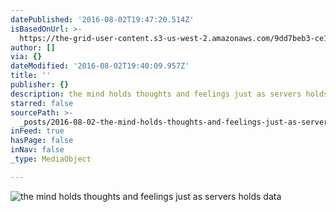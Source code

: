 ```yaml
---
datePublished: '2016-08-02T19:47:20.514Z'
isBasedOnUrl: >-
  https://the-grid-user-content.s3-us-west-2.amazonaws.com/9dd7beb3-ce1b-4b35-a0a9-62f454ffb303.jpg
author: []
via: {}
dateModified: '2016-08-02T19:40:09.957Z'
title: ''
publisher: {}
description: the mind holds thoughts and feelings just as servers holds data
starred: false
sourcePath: >-
  _posts/2016-08-02-the-mind-holds-thoughts-and-feelings-just-as-servers-holds-d.md
inFeed: true
hasPage: false
inNav: false
_type: MediaObject

---
```

![the mind holds thoughts and feelings just as servers holds data](https://the-grid-user-content.s3-us-west-2.amazonaws.com/9dd7beb3-ce1b-4b35-a0a9-62f454ffb303.jpg)